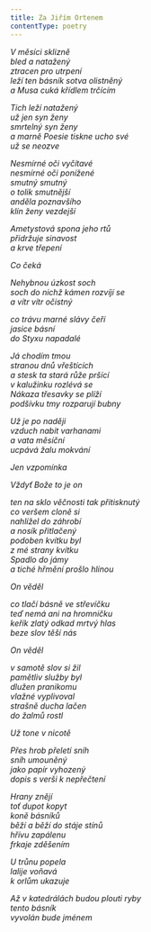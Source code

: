 ```yaml
---
title: Za Jiřím Ortenem
contentType: poetry
---
```


<section>

_V měsíci sklizně  
bled a natažený  
ztracen pro utrpení  
leží ten básník sotva olistněný  
a Musa cuká křídlem trčícím_

</section>

<section>

_Tich leží natažený  
už jen syn ženy  
smrtelný syn ženy  
a marně Poesie tiskne ucho své  
už se neozve_

</section>

<section>

_Nesmírné oči vyčítavé  
nesmírné oči ponížené  
smutný smutný  
o tolik smutnější  
anděla poznavšího  
klín ženy vezdejší_

</section>

<section>

_Ametystová spona jeho rtů  
přidržuje sinavost  
a krve třepení_

</section>

<section>

_Co čeká_

</section>

<section>

_Nehybnou úzkost soch  
soch do nichž kámen rozvíjí se  
a vítr vítr očistný_

</section>

<section>

_co trávu marné slávy čeří  
jasice básní  
do Styxu napadalé_

</section>

<section>

_Já chodím tmou  
stranou dnů vřeštících  
a stesk ta stará růže pršící  
v kalužinku rozlévá se  
Nákaza třesavky se plíží  
podšívku tmy rozparují bubny_

</section>

<section>

_Už je po naději  
vzduch nabit varhanami  
a vata měsíční  
ucpává žalu mokvání_

</section>

<section>

_Jen vzpomínka_

</section>

<section>

_Vždyť Bože to je on_

</section>

<section>

_ten na sklo věčnosti tak přitisknutý  
co veršem cloně si  
nahlížel do záhrobí  
a nosík přitlačený  
podoben kvítku byl  
z mé strany kvítku  
Spadlo do jámy  
a tiché hřmění prošlo hlínou_

</section>

<section>

_On věděl_

</section>

<section>

_co tlačí básně ve střevíčku  
teď nemá ani na hromničku  
keřík zlatý odkad mrtvý hlas  
beze slov těší nás_

</section>

<section>

_On věděl_

</section>

<section>

_v samotě slov si žil  
pamětliv služby byl  
dlužen pranikomu  
vlažné vyplivoval  
strašně ducha lačen  
do žalmů rostl_

</section>

<section>

_Už tone v nicotě_

</section>

<section>

_Přes hrob přeletí sníh  
sníh umouněný  
jako papír vyhozený  
dopis s verši k nepřečtení_

</section>

<section>

_Hrany znějí  
toť dupot kopyt  
koně básníků  
běží a běží do stáje stínů  
hřívu zapálenu  
frkaje zděšením_

</section>

<section>

_U trůnu popela  
lalije voňavá  
k orlům ukazuje_

</section>

<section>

_Až v katedrálách budou plouti ryby  
tento básník  
vyvolán bude jménem_

</section>
